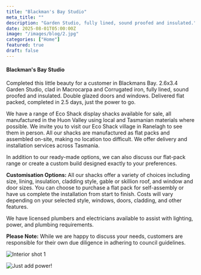 ```yaml
---
title: "Blackman's Bay Studio"
meta_title: ""
description: "Garden Studio, fully lined, sound proofed and insulated."
date: 2025-08-01T05:00:00Z
image: "/images/blog/2.jpg"
categories: ["Home"]
featured: true
draft: false
---
```


#### Blackman's Bay Studio

Completed this little beauty for a customer in Blackmans Bay. 2.6x3.4 Garden Studio, clad in Macrocarpa and Corrugated iron, fully lined, sound proofed and insulated. Double glazed doors and windows. Delivered flat packed, completed in 2.5 days, just the power to go. 

We have a range of Eco Shack display shacks available for sale, all manufactured in the Huon Valley using local and Tasmanian materials where possible. We invite you to visit our Eco Shack village in Ranelagh to see them in person. 
All our shacks are manufactured as flat packs and assembled on-site, making no location too difficult. We offer delivery and installation services across Tasmania. 

In addition to our ready-made options, we can also discuss our flat-pack range or create a custom build designed exactly to your preferences.

**Customisation Options:**
All our shacks offer a variety of choices including size, lining, insulation, cladding style, gable or skillion roof, and window and door sizes. You can choose to purchase a flat pack for self-assembly or have us complete the installation from start to finish. Costs will vary depending on your selected style, windows, doors, cladding, and other features. 

We have licensed plumbers and electricians available to assist with lighting, power, and plumbing requirements. 

**Please Note:** While we are happy to discuss your needs, customers are responsible for their own due diligence in adhering to council guidelines. 

![Interior shot 1](/images/blog/2b.jpg)

![Just add power!](/images/blog/2c.jpg)